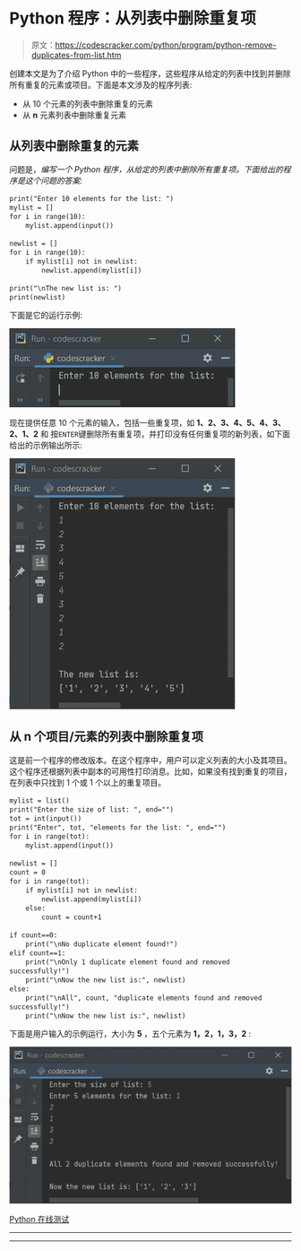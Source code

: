 # Python 程序：从列表中删除重复项

> 原文：<https://codescracker.com/python/program/python-remove-duplicates-from-list.htm>

创建本文是为了介绍 Python 中的一些程序，这些程序从给定的列表中找到并删除所有重复的元素或项目。下面是本文涉及的程序列表:

*   从 10 个元素的列表中删除重复的元素
*   从 **n** 元素列表中删除重复元素

## 从列表中删除重复的元素

问题是，*编写一个 Python 程序，从给定的列表中删除所有重复项。下面给出的程序是这个问题的答案:*

```
print("Enter 10 elements for the list: ")
mylist = []
for i in range(10):
    mylist.append(input())

newlist = []
for i in range(10):
    if mylist[i] not in newlist:
        newlist.append(mylist[i])

print("\nThe new list is: ")
print(newlist)
```

下面是它的运行示例:

![python remove duplicates from list](img/fd542286ed1000564d1456a2ac84158d.png)

现在提供任意 10 个元素的输入，包括一些重复项，如 **1、2、3、4、5、4、3、2、1、2** 和 按`ENTER`键删除所有重复项，并打印没有任何重复项的新列表，如下面给出的示例输出所示:

![remove duplicates from list python](img/577bc3f761671a200ab5b7ee1335ade2.png)

## 从 n 个项目/元素的列表中删除重复项

这是前一个程序的修改版本。在这个程序中，用户可以定义列表的大小及其项目。这个程序还根据列表中副本的可用性打印消息。比如，如果没有找到重复的项目，在列表中只找到 1 个或 1 个以上的重复项目。

```
mylist = list()
print("Enter the size of list: ", end="")
tot = int(input())
print("Enter", tot, "elements for the list: ", end="")
for i in range(tot):
    mylist.append(input())

newlist = []
count = 0
for i in range(tot):
    if mylist[i] not in newlist:
        newlist.append(mylist[i])
    else:
        count = count+1

if count==0:
    print("\nNo duplicate element found!")
elif count==1:
    print("\nOnly 1 duplicate element found and removed successfully!")
    print("\nNow the new list is:", newlist)
else:
    print("\nAll", count, "duplicate elements found and removed successfully!")
    print("\nNow the new list is:", newlist)
```

下面是用户输入的示例运行，大小为 **5** ，五个元素为 **1，2，1，3，2** :

![remove duplicate elements from list python](img/b79c9591f6c1a646af5fcca64e24871f.png)

[Python 在线测试](/exam/showtest.php?subid=10)

* * *

* * *